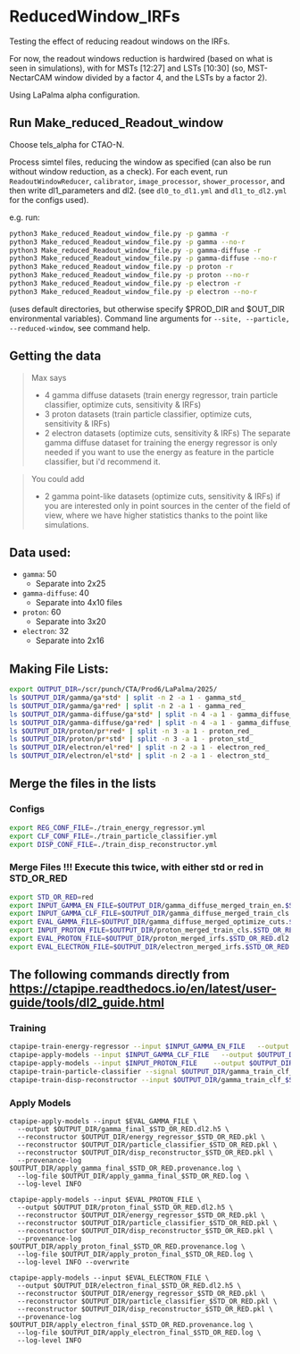 # ReducedWindow_IRFs

Testing the effect of reducing readout windows on the IRFs.

For now, the readout windows reduction is hardwired (based on what is seen in simulations), with for MSTs [12:27] and LSTs [10:30] (so, MST-NectarCAM window divided by a factor 4, and the LSTs by a factor 2).

Using LaPalma alpha configuration.

## Run Make_reduced_Readout_window

Choose tels_alpha for CTAO-N.

Process simtel files, reducing the window as specified (can also be run without window reduction, as a check).
For each event, run `ReadoutWindowReducer`, `calibrator`, `image_processor`, `shower_processor`, and then write dl1_parameters and dl2.
(see `dl0_to_dl1.yml` and `dl1_to_dl2.yml` for the configs used).

e.g. run:
```bash
python3 Make_reduced_Readout_window_file.py -p gamma -r
python3 Make_reduced_Readout_window_file.py -p gamma --no-r
python3 Make_reduced_Readout_window_file.py -p gamma-diffuse -r
python3 Make_reduced_Readout_window_file.py -p gamma-diffuse --no-r
python3 Make_reduced_Readout_window_file.py -p proton -r
python3 Make_reduced_Readout_window_file.py -p proton --no-r
python3 Make_reduced_Readout_window_file.py -p electron -r
python3 Make_reduced_Readout_window_file.py -p electron --no-r
```
(uses default directories, but otherwise specify $PROD_DIR and $OUT_DIR environmental variables).
Command line arguments for `--site, --particle, --reduced-window`, see command help.

##  Getting the data

> Max says
> 
> * 4 gamma diffuse datasets (train energy regressor, train particle classifier, optimize cuts, sensitivity & IRFs)
> * 3 proton datasets (train particle classifier, optimize cuts, sensitivity & IRFs)
> * 2 electron datasets (optimize cuts, sensitivity & IRFs)
> The separate gamma diffuse dataset for training the energy regressor is only needed if you want to use the energy as feature in the particle classifier, but i'd recommend it.

> You could add
> 
>* 2 gamma point-like datasets (optimize cuts, sensitivity & IRFs)
> if you are interested only in point sources in the center of the field of view, where we have higher statistics thanks to the point like simulations.

## Data used:

*  `gamma`: 50
	* Separate into 2x25
* `gamma-diffuse`: 40
	* Separate into 4x10 files
* `proton`: 60
	* Separate into 3x20
* `electron`: 32
	* Separate into 2x16



## Making File Lists:

```bash
export OUTPUT_DIR=/scr/punch/CTA/Prod6/LaPalma/2025/
ls $OUTPUT_DIR/gamma/ga*std* | split -n 2 -a 1 - gamma_std_
ls $OUTPUT_DIR/gamma/ga*red* | split -n 2 -a 1 - gamma_red_
ls $OUTPUT_DIR/gamma-diffuse/ga*std* | split -n 4 -a 1 - gamma_diffuse_std_
ls $OUTPUT_DIR/gamma-diffuse/ga*red* | split -n 4 -a 1 - gamma_diffuse_red_
ls $OUTPUT_DIR/proton/pr*red* | split -n 3 -a 1 - proton_red_
ls $OUTPUT_DIR/proton/pr*std* | split -n 3 -a 1 - proton_std_
ls $OUTPUT_DIR/electron/el*red* | split -n 2 -a 1 - electron_red_
ls $OUTPUT_DIR/electron/el*std* | split -n 2 -a 1 - electron_std_
```

## Merge the files in the lists

### Configs
```bash
export REG_CONF_FILE=./train_energy_regressor.yml 
export CLF_CONF_FILE=./train_particle_classifier.yml 
export DISP_CONF_FILE=./train_disp_reconstructor.yml
```
### Merge Files !!! Execute this twice, with either std or red in STD_OR_RED

```bash
export STD_OR_RED=red
export INPUT_GAMMA_EN_FILE=$OUTPUT_DIR/gamma_diffuse_merged_train_en.$STD_OR_RED.dl2.h5 
export INPUT_GAMMA_CLF_FILE=$OUTPUT_DIR/gamma_diffuse_merged_train_cls.$STD_OR_RED.dl2.h5
export EVAL_GAMMA_FILE=$OUTPUT_DIR/gamma_diffuse_merged_optimize_cuts.$STD_OR_RED.dl2.h5 
export INPUT_PROTON_FILE=$OUTPUT_DIR/proton_merged_train_cls.$STD_OR_RED.dl2.h5
export EVAL_PROTON_FILE=$OUTPUT_DIR/proton_merged_irfs.$STD_OR_RED.dl2.h5 
export EVAL_ELECTRON_FILE=$OUTPUT_DIR/electron_merged_irfs.$STD_OR_RED.dl2.h5 
```

## The following commands directly from https://ctapipe.readthedocs.io/en/latest/user-guide/tools/dl2_guide.html

### Training

```bash
ctapipe-train-energy-regressor --input $INPUT_GAMMA_EN_FILE   --output $OUTPUT_DIR/energy_regressor_${STD_OR_RED}.pkl   --config $REG_CONF_FILE   --cv-output $OUTPUT_DIR/cv_energy_${STD_OR_RED}.h5   --provenance-log $OUTPUT_DIR/train_energy_${STD_OR_RED}.provenance.log   --log-file $OUTPUT_DIR/train_energy_${STD_OR_RED}.log   --log-level INFO --overwrite
ctapipe-apply-models --input $INPUT_GAMMA_CLF_FILE   --output $OUTPUT_DIR/gamma_train_clf_$STD_OR_RED.dl2.h5   --reconstructor $OUTPUT_DIR/energy_regressor_$STD_OR_RED.pkl   --provenance-log $OUTPUT_DIR/apply_gamma_train_clf_$STD_OR_RED.provenance.log   --log-file $OUTPUT_DIR/apply_gamma_train_clf_$STD_OR_RED.log   --log-level INFO --overwrite
ctapipe-apply-models --input $INPUT_PROTON_FILE    --output $OUTPUT_DIR/proton_train_clf_$STD_OR_RED.dl2.h5   --reconstructor $OUTPUT_DIR/energy_regressor_$STD_OR_RED.pkl   --provenance-log $OUTPUT_DIR/apply_proton_train_$STD_OR_RED.provenance.log   --log-file $OUTPUT_DIR/apply_proton_train_$STD_OR_RED.log   --log-level INFO --overwrite
ctapipe-train-particle-classifier --signal $OUTPUT_DIR/gamma_train_clf_$STD_OR_RED.dl2.h5   --background $OUTPUT_DIR/proton_train_clf_$STD_OR_RED.dl2.h5   --output $OUTPUT_DIR/particle_classifier_$STD_OR_RED.pkl   --config $CLF_CONF_FILE   --cv-output $OUTPUT_DIR/cv_particle_$STD_OR_RED.h5   --provenance-log $OUTPUT_DIR/train_particle_$STD_OR_RED.provenance.log   --log-file $OUTPUT_DIR/train_particle_$STD_OR_RED.log   --log-level INFO  --overwrite
ctapipe-train-disp-reconstructor --input $OUTPUT_DIR/gamma_train_clf_$STD_OR_RED.dl2.h5   --output $OUTPUT_DIR/disp_reconstructor_$STD_OR_RED.pkl   --config $DISP_CONF_FILE   --cv-output $OUTPUT_DIR/cv_disp_$STD_OR_RED.h5   --provenance-log $OUTPUT_DIR/train_disp_$STD_OR_RED.provenance.log   --log-file $OUTPUT_DIR/train_disp_$STD_OR_RED.log   --log-level INFO --overwrite
```

### Apply Models

```
ctapipe-apply-models --input $EVAL_GAMMA_FILE \
  --output $OUTPUT_DIR/gamma_final_$STD_OR_RED.dl2.h5 \
  --reconstructor $OUTPUT_DIR/energy_regressor_$STD_OR_RED.pkl \
  --reconstructor $OUTPUT_DIR/particle_classifier_$STD_OR_RED.pkl \
  --reconstructor $OUTPUT_DIR/disp_reconstructor_$STD_OR_RED.pkl \
  --provenance-log $OUTPUT_DIR/apply_gamma_final_$STD_OR_RED.provenance.log \
  --log-file $OUTPUT_DIR/apply_gamma_final_$STD_OR_RED.log \
  --log-level INFO

ctapipe-apply-models --input $EVAL_PROTON_FILE \
  --output $OUTPUT_DIR/proton_final_$STD_OR_RED.dl2.h5 \
  --reconstructor $OUTPUT_DIR/energy_regressor_$STD_OR_RED.pkl \
  --reconstructor $OUTPUT_DIR/particle_classifier_$STD_OR_RED.pkl \
  --reconstructor $OUTPUT_DIR/disp_reconstructor_$STD_OR_RED.pkl \
  --provenance-log $OUTPUT_DIR/apply_proton_final_$STD_OR_RED.provenance.log \
  --log-file $OUTPUT_DIR/apply_proton_final_$STD_OR_RED.log \
  --log-level INFO --overwrite

ctapipe-apply-models --input $EVAL_ELECTRON_FILE \
  --output $OUTPUT_DIR/electron_final_$STD_OR_RED.dl2.h5 \
  --reconstructor $OUTPUT_DIR/energy_regressor_$STD_OR_RED.pkl \
  --reconstructor $OUTPUT_DIR/particle_classifier_$STD_OR_RED.pkl \
  --reconstructor $OUTPUT_DIR/disp_reconstructor_$STD_OR_RED.pkl \
  --provenance-log $OUTPUT_DIR/apply_electron_final_$STD_OR_RED.provenance.log \
  --log-file $OUTPUT_DIR/apply_electron_final_$STD_OR_RED.log \
  --log-level INFO
```






